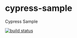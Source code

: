 # cypress-sample

Cypress Sample

[![build status](https://circleci.com/gh/miyajan/cypress-sample.svg?style=svg)](https://circleci.com/gh/miyajan/cypress-sample.svg?style=svg)
